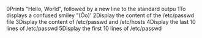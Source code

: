 0Prints “Hello, World”, followed by a new line to the standard outpu
1To displays a confused smiley "(Ôo)'
2Display the content of the /etc/passwd file
3Display the content of /etc/passwd and /etc/hosts
4Display the last 10 lines of /etc/passwd
5Display the first 10 lines of /etc/passwd
